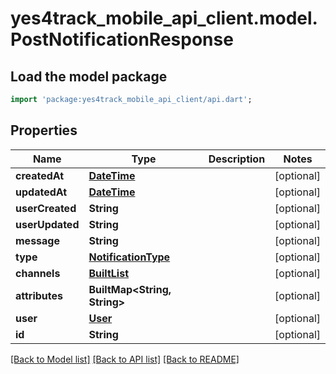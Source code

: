 # yes4track_mobile_api_client.model.PostNotificationResponse

## Load the model package
```dart
import 'package:yes4track_mobile_api_client/api.dart';
```

## Properties
Name | Type | Description | Notes
------------ | ------------- | ------------- | -------------
**createdAt** | [**DateTime**](DateTime.md) |  | [optional] 
**updatedAt** | [**DateTime**](DateTime.md) |  | [optional] 
**userCreated** | **String** |  | [optional] 
**userUpdated** | **String** |  | [optional] 
**message** | **String** |  | [optional] 
**type** | [**NotificationType**](NotificationType.md) |  | [optional] 
**channels** | [**BuiltList<NotificationChannel>**](NotificationChannel.md) |  | [optional] 
**attributes** | **BuiltMap<String, String>** |  | [optional] 
**user** | [**User**](User.md) |  | [optional] 
**id** | **String** |  | [optional] 

[[Back to Model list]](../README.md#documentation-for-models) [[Back to API list]](../README.md#documentation-for-api-endpoints) [[Back to README]](../README.md)


